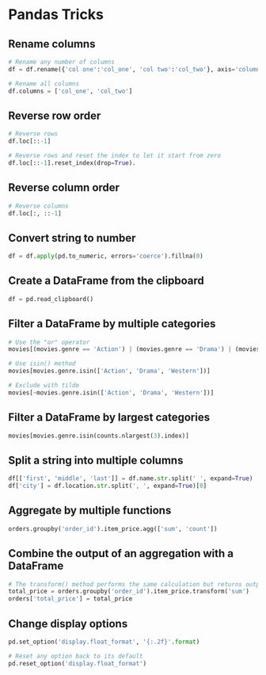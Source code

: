 # Pandas Tricks

## Rename columns

```python
# Rename any number of columns
df = df.rename({'col one':'col_one', 'col two':'col_two'}, axis='columns')

# Rename all columns
df.columns = ['col_one', 'col_two']
```

## Reverse row order

```python
# Reverse rows
df.loc[::-1]

# Reverse rows and reset the index to let it start from zero
df.loc[::-1].reset_index(drop=True).
```

## Reverse column order

```python
# Reverse columns
df.loc[:, ::-1]
```

## Convert string to number

```python
df = df.apply(pd.to_numeric, errors='coerce').fillna(0)
```

## Create a DataFrame from the clipboard

```python
df = pd.read_clipboard()
```

## Filter a DataFrame by multiple categories

```python
# Use the "or" operator
movies[(movies.genre == 'Action') | (movies.genre == 'Drama') | (movies.genre == 'Western')]

# Use isin() method
movies[movies.genre.isin(['Action', 'Drama', 'Western'])]

# Exclude with tilde
movies[~movies.genre.isin(['Action', 'Drama', 'Western'])]
```

## Filter a DataFrame by largest categories

```python
movies[movies.genre.isin(counts.nlargest(3).index)]
```

## Split a string into multiple columns

```python
df[['first', 'middle', 'last']] = df.name.str.split(' ', expand=True)
df['city'] = df.location.str.split(', ', expand=True)[0]
```

## Aggregate by multiple functions

```python
orders.groupby('order_id').item_price.agg(['sum', 'count'])
```

## Combine the output of an aggregation with a DataFrame

```python
# The transform() method performs the same calculation but returns output data that is the same shape as the input data:
total_price = orders.groupby('order_id').item_price.transform('sum')
orders['total_price'] = total_price
```

## Change display options

```python
pd.set_option('display.float_format', '{:.2f}'.format)

# Reset any option back to its default
pd.reset_option('display.float_format')
```
